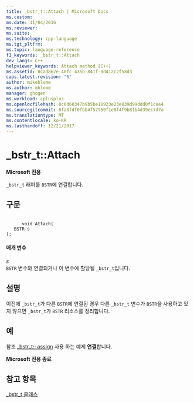 ```yaml
---
title: _bstr_t::Attach | Microsoft Docs
ms.custom: 
ms.date: 11/04/2016
ms.reviewer: 
ms.suite: 
ms.technology: cpp-language
ms.tgt_pltfrm: 
ms.topic: language-reference
f1_keywords: _bstr_t::Attach
dev_langs: C++
helpviewer_keywords: Attach method [C++]
ms.assetid: 8cad867e-40fc-435b-841f-0d412c2f58d3
caps.latest.revision: "6"
author: mikeblome
ms.author: mblome
manager: ghogen
ms.workload: cplusplus
ms.openlocfilehash: 0c6d60347b9b5be10923e23e839d99ddd0f1cee4
ms.sourcegitcommit: 8fa8fdf0fbb4f57950f1e8f4f9b81b4d39ec7d7a
ms.translationtype: MT
ms.contentlocale: ko-KR
ms.lasthandoff: 12/21/2017
---
```

# <a name="bstrtattach"></a>_bstr_t::Attach
**Microsoft 전용**  
  
 `_bstr_t` 래퍼를 `BSTR`에 연결합니다.  
  
## <a name="syntax"></a>구문  
  
```  
  
      void Attach(  
   BSTR s  
);  
```  
  
#### <a name="parameters"></a>매개 변수  
 *s*  
 `BSTR` 변수와 연결되거나 이 변수에 할당될 `_bstr_t`입니다.  
  
## <a name="remarks"></a>설명  
 이전에 `_bstr_t`가 다른 `BSTR`에 연결된 경우 다른 `_bstr_t` 변수가 `BSTR`을 사용하고 있지 않으면 `_bstr_t`가 `BSTR` 리소스를 정리합니다.  
  
## <a name="example"></a>예  
 참조 [_bstr_t:: assign](../cpp/bstr-t-assign.md) 사용 하는 예제 **연결**합니다.  
  
 **Microsoft 전용 종료**  
  
## <a name="see-also"></a>참고 항목  
 [_bstr_t 클래스](../cpp/bstr-t-class.md)